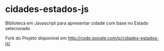 cidades-estados-js
==================

Biblioteca em Javascript para apresentar cidade com base no Estado selecionado

Fork do Projeto disponível em http://code.google.com/p/cidades-estados-js/
